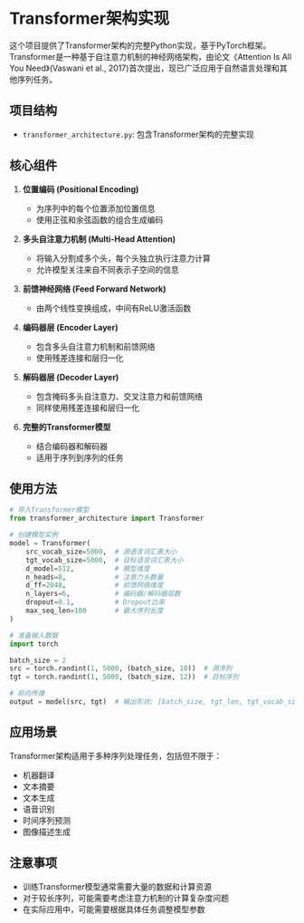 # Transformer架构实现

这个项目提供了Transformer架构的完整Python实现，基于PyTorch框架。Transformer是一种基于自注意力机制的神经网络架构，由论文《Attention Is All You Need》(Vaswani et al., 2017)首次提出，现已广泛应用于自然语言处理和其他序列任务。

## 项目结构

- `transformer_architecture.py`: 包含Transformer架构的完整实现

## 核心组件

1. **位置编码 (Positional Encoding)**
   - 为序列中的每个位置添加位置信息
   - 使用正弦和余弦函数的组合生成编码

2. **多头自注意力机制 (Multi-Head Attention)**
   - 将输入分割成多个头，每个头独立执行注意力计算
   - 允许模型关注来自不同表示子空间的信息

3. **前馈神经网络 (Feed Forward Network)**
   - 由两个线性变换组成，中间有ReLU激活函数

4. **编码器层 (Encoder Layer)**
   - 包含多头自注意力机制和前馈网络
   - 使用残差连接和层归一化

5. **解码器层 (Decoder Layer)**
   - 包含掩码多头自注意力、交叉注意力和前馈网络
   - 同样使用残差连接和层归一化

6. **完整的Transformer模型**
   - 结合编码器和解码器
   - 适用于序列到序列的任务

## 使用方法

```python
# 导入Transformer模型
from transformer_architecture import Transformer

# 创建模型实例
model = Transformer(
    src_vocab_size=5000,  # 源语言词汇表大小
    tgt_vocab_size=5000,  # 目标语言词汇表大小
    d_model=512,          # 模型维度
    n_heads=8,            # 注意力头数量
    d_ff=2048,            # 前馈网络维度
    n_layers=6,           # 编码器/解码器层数
    dropout=0.1,          # Dropout比率
    max_seq_len=100       # 最大序列长度
)

# 准备输入数据
import torch

batch_size = 2
src = torch.randint(1, 5000, (batch_size, 10))  # 源序列
tgt = torch.randint(1, 5000, (batch_size, 12))  # 目标序列

# 前向传播
output = model(src, tgt)  # 输出形状: [batch_size, tgt_len, tgt_vocab_size]
```

## 应用场景

Transformer架构适用于多种序列处理任务，包括但不限于：

- 机器翻译
- 文本摘要
- 文本生成
- 语音识别
- 时间序列预测
- 图像描述生成

## 注意事项

- 训练Transformer模型通常需要大量的数据和计算资源
- 对于较长序列，可能需要考虑注意力机制的计算复杂度问题
- 在实际应用中，可能需要根据具体任务调整模型参数
